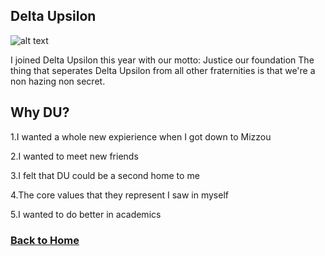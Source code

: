 ## Delta Upsilon
![alt text](https://upload.wikimedia.org/wikipedia/en/thumb/7/7e/Delta_Upsilon_Member_Badge.svg/1079px-Delta_Upsilon_Member_Badge.svg.png)

I joined Delta Upsilon this year with our motto: Justice our foundation
The thing that seperates Delta Upsilon from all other fraternities is that we're a non hazing non secret.
## Why DU?
1.I wanted a whole new expierience when I got down to Mizzou

2.I wanted to meet new friends

3.I felt that DU could be a second home to me

4.The core values that they represent I saw in myself

5.I wanted to do better in academics



### [Back to Home](https://github.com/DMKFB7/Final/blob/master/README.md)
